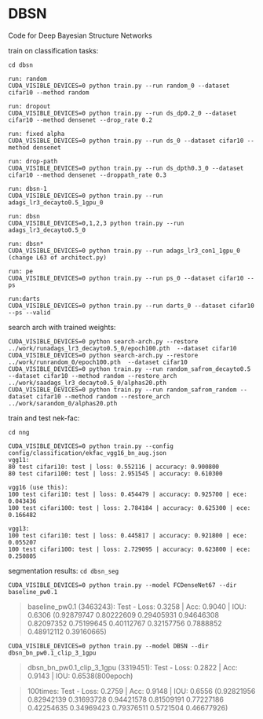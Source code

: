 # DBSN
Code for Deep Bayesian Structure Networks

train on classification tasks:
```
cd dbsn

run: random
CUDA_VISIBLE_DEVICES=0 python train.py --run random_0 --dataset cifar10 --method random

run: dropout
CUDA_VISIBLE_DEVICES=0 python train.py --run ds_dp0.2_0 --dataset cifar10 --method densenet --drop_rate 0.2

run: fixed alpha
CUDA_VISIBLE_DEVICES=0 python train.py --run ds_0 --dataset cifar10 --method densenet

run: drop-path
CUDA_VISIBLE_DEVICES=0 python train.py --run ds_dpth0.3_0 --dataset cifar10 --method densenet --droppath_rate 0.3

run: dbsn-1
CUDA_VISIBLE_DEVICES=0 python train.py --run adags_lr3_decayto0.5_1gpu_0

run: dbsn
CUDA_VISIBLE_DEVICES=0,1,2,3 python train.py --run adags_lr3_decayto0.5_0

run: dbsn*
CUDA_VISIBLE_DEVICES=0 python train.py --run adags_lr3_con1_1gpu_0 (change L63 of architect.py)

run: pe
CUDA_VISIBLE_DEVICES=0 python train.py --run ps_0 --dataset cifar10 --ps

run:darts
CUDA_VISIBLE_DEVICES=0 python train.py --run darts_0 --dataset cifar10 --ps --valid
```

search arch with trained weights:
```
CUDA_VISIBLE_DEVICES=0 python search-arch.py --restore ../work/runadags_lr3_decayto0.5_0/epoch100.pth  --dataset cifar10
CUDA_VISIBLE_DEVICES=0 python search-arch.py --restore ../work/runrandom_0/epoch100.pth  --dataset cifar10
CUDA_VISIBLE_DEVICES=0 python train.py --run random_safrom_decayto0.5 --dataset cifar10 --method random --restore_arch ../work/saadags_lr3_decayto0.5_0/alphas20.pth
CUDA_VISIBLE_DEVICES=0 python train.py --run random_safrom_random --dataset cifar10 --method random --restore_arch ../work/sarandom_0/alphas20.pth
```

train and test nek-fac:
```
cd nng

CUDA_VISIBLE_DEVICES=0 python train.py --config config/classification/ekfac_vgg16_bn_aug.json
vgg11:
80 test cifari10: test | loss: 0.552116 | accuracy: 0.900800
80 test cifari100: test | loss: 2.951545 | accuracy: 0.610300

vgg16 (use this):
100 test cifari10: test | loss: 0.454479 | accuracy: 0.925700 | ece: 0.043436
100 test cifari100: test | loss: 2.784184 | accuracy: 0.625300 | ece: 0.166482

vgg13:
100 test cifari10: test | loss: 0.445817 | accuracy: 0.921800 | ece: 0.055207
100 test cifari100: test | loss: 2.729095 | accuracy: 0.623800 | ece: 0.250805
```

segmentation results:
`cd dbsn_seg`

`CUDA_VISIBLE_DEVICES=0 python train.py --model FCDenseNet67 --dir baseline_pw0.1`
> baseline_pw0.1 (3463243): Test - Loss: 0.3258 | Acc: 0.9040 | IOU: 0.6306 (0.92879747 0.80222609 0.29405931 0.94646308 0.82097352 0.75199645 0.40112767 0.32157756 0.7888852  0.48912112 0.39160665)


`CUDA_VISIBLE_DEVICES=0 python train.py --model DBSN --dir dbsn_bn_pw0.1_clip_3_1gpu`
> dbsn_bn_pw0.1_clip_3_1gpu (3319451): Test - Loss: 0.2822 | Acc: 0.9143 | IOU: 0.6538(800epoch)

> 100times: Test - Loss: 0.2759 | Acc: 0.9148 | IOU: 0.6556 (0.92821956 0.82942139 0.31693728 0.94421578 0.81509191 0.77227186 0.42254635 0.34969423 0.79376511 0.5721504  0.46677926)
